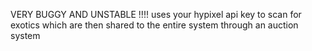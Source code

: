 VERY BUGGY AND UNSTABLE !!!!
uses your hypixel api key to scan for exotics
which are then shared to the entire system through an auction system
